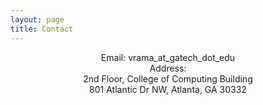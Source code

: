 ```yaml
---
layout: page
title: Contact
---
```

<div align="center">
Email: vrama_at_gatech_dot_edu<br/>
Address: <br/>
2nd Floor, College of Computing Building <br/>
801 Atlantic Dr NW, Atlanta, GA 30332
</div>

